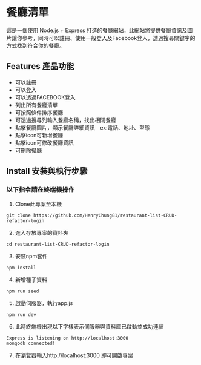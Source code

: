 # 餐廳清單
這是一個使用 Node.js + Express 打造的餐廳網站，此網站將提供餐廳資訊及圖片讓你參考，同時可以註冊、使用一般登入及Facebook登入，透過搜尋關鍵字的方式找到符合你的餐廳。


## Features 產品功能
- 可以註冊
- 可以登入
- 可以透過FACEBOOK登入
- 列出所有餐廳清單
- 可按照條件排序餐廳
- 可透過搜尋列輸入餐廳名稱，找出相關餐廳
- 點擊餐廳圖片，顯示餐廳詳細資訊　ex:電話、地址、型態
- 點擊icon可新增餐廳
- 點擊icon可修改餐廳資訊
- 可刪除餐廳

## Install 安裝與執行步驟
### 以下指令請在終端機操作
1. Clone此專案至本機
```
git clone https://github.com/HenryChung81/restaurant-list-CRUD-refactor-login
```
2. 進入存放專案的資料夾
```
cd restaurant-list-CRUD-refactor-login
```
3. 安裝npm套件
```
npm install 
```
4. 新增種子資料
```
npm run seed
```
5. 啟動伺服器，執行app.js
```
npm run dev
```
6. 此時終端機出現以下字樣表示伺服器與資料庫已啟動並成功連結
```
Express is listening on http://localhost:3000
mongodb connected!
```
7. 在瀏覽器輸入http://localhost:3000 即可開啟專案
